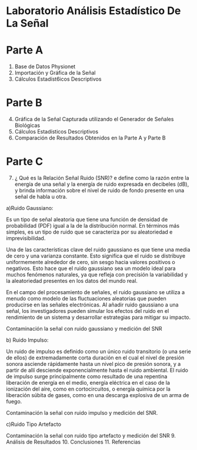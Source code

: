 # Laboratorio Análisis Estadístico De La Señal
# Parte A
1. Base de Datos Physionet
2. Importación y Gráfica de la Señal
3. Cálculos Estadíst6icos Descriptivos
# Parte B
4. Gráfica de la Señal Capturada utilizando el Generador de Señales Biológicas
5. Cálculos Estadísticos Descriptivos 
6. Comparación de Resultados Obtenidos en la Parte A y Parte B
# Parte C
7. ¿ Qué es la Relación Señal Ruido (SNR)?
e define como la razón entre la energía de una señal y la energía de ruido expresada en decibeles (dB), y brinda información sobre el nivel de ruido de fondo presente en una señal de habla u otra.

a)Ruido Gaussiano:

Es un tipo de señal aleatoria que tiene una función de densidad de probabilidad (PDF) igual a la de la distribución normal. En términos más simples, es un tipo de ruido que se caracteriza por su aleatoriedad e imprevisibilidad.

Una de las características clave del ruido gaussiano es que tiene una media de cero y una varianza constante. Esto significa que el ruido se distribuye uniformemente alrededor de cero, sin sesgo hacia valores positivos o negativos. Esto hace que el ruido gaussiano sea un modelo ideal para muchos fenómenos naturales, ya que refleja con precisión la variabilidad y la aleatoriedad presentes en los datos del mundo real.

En el campo del procesamiento de señales, el ruido gaussiano se utiliza a menudo como modelo de las fluctuaciones aleatorias que pueden producirse en las señales electrónicas. Al añadir ruido gaussiano a una señal, los investigadores pueden simular los efectos del ruido en el rendimiento de un sistema y desarrollar estrategias para mitigar su impacto.

Contaminación la señal con ruido gaussiano y medición del SNR

b) Ruido Impulso:

Un ruido de impulso es definido como un único ruido transitorio (o una serie de ellos) de extremadamente corta duración en el cual el nivel de presión sonora asciende rápidamente hasta un nivel pico de presión sonora, y a partir de allí desciende exponencialmente hasta el ruido ambiental. El ruido de impulso surge principalmente como resultado de una repentina liberación de energía en el medio, energía eléctrica en el caso de la ionización del aire, como en cortocircuitos, o energía química por la liberación súbita de gases, como en una descarga explosiva de un arma de fuego.

Contaminación la señal con ruido impulso y medición del SNR.

c)Ruido Tipo Artefacto

Contaminación la señal con ruido tipo artefacto y medición del SNR
9. Análisis de Resultados
10. Conclusiones
11. Referencias
